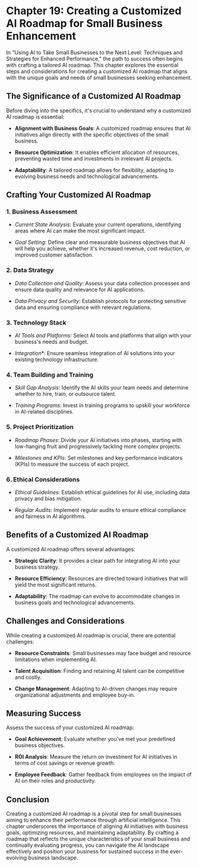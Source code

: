 Chapter 19: Creating a Customized AI Roadmap for Small Business Enhancement
===========================================================================

In "Using AI to Take Small Businesses to the Next Level: Techniques and Strategies for Enhanced Performance," the path to success often begins with crafting a tailored AI roadmap. This chapter explores the essential steps and considerations for creating a customized AI roadmap that aligns with the unique goals and needs of small businesses seeking enhancement.

The Significance of a Customized AI Roadmap
-------------------------------------------

Before diving into the specifics, it's crucial to understand why a customized AI roadmap is essential:

* **Alignment with Business Goals**: A customized roadmap ensures that AI initiatives align directly with the specific objectives of the small business.

* **Resource Optimization**: It enables efficient allocation of resources, preventing wasted time and investments in irrelevant AI projects.

* **Adaptability**: A tailored roadmap allows for flexibility, adapting to evolving business needs and technological advancements.

Crafting Your Customized AI Roadmap
-----------------------------------

### 1. **Business Assessment**

* *Current State Analysis*: Evaluate your current operations, identifying areas where AI can make the most significant impact.

* *Goal Setting*: Define clear and measurable business objectives that AI will help you achieve, whether it's increased revenue, cost reduction, or improved customer satisfaction.

### 2. **Data Strategy**

* *Data Collection and Quality*: Assess your data collection processes and ensure data quality and relevance for AI applications.

* *Data Privacy and Security*: Establish protocols for protecting sensitive data and ensuring compliance with relevant regulations.

### 3. **Technology Stack**

* *AI Tools and Platforms*: Select AI tools and platforms that align with your business's needs and budget.

* *Integration*\*: Ensure seamless integration of AI solutions into your existing technology infrastructure.

### 4. **Team Building and Training**

* *Skill Gap Analysis*: Identify the AI skills your team needs and determine whether to hire, train, or outsource talent.

* *Training Programs*: Invest in training programs to upskill your workforce in AI-related disciplines.

### 5. **Project Prioritization**

* *Roadmap Phases*: Divide your AI initiatives into phases, starting with low-hanging fruit and progressively tackling more complex projects.

* *Milestones and KPIs*: Set milestones and key performance indicators (KPIs) to measure the success of each project.

### 6. **Ethical Considerations**

* *Ethical Guidelines*: Establish ethical guidelines for AI use, including data privacy and bias mitigation.

* *Regular Audits*: Implement regular audits to ensure ethical compliance and fairness in AI algorithms.

Benefits of a Customized AI Roadmap
-----------------------------------

A customized AI roadmap offers several advantages:

* **Strategic Clarity**: It provides a clear path for integrating AI into your business strategy.

* **Resource Efficiency**: Resources are directed toward initiatives that will yield the most significant returns.

* **Adaptability**: The roadmap can evolve to accommodate changes in business goals and technological advancements.

Challenges and Considerations
-----------------------------

While creating a customized AI roadmap is crucial, there are potential challenges:

* **Resource Constraints**: Small businesses may face budget and resource limitations when implementing AI.

* **Talent Acquisition**: Finding and retaining AI talent can be competitive and costly.

* **Change Management**: Adapting to AI-driven changes may require organizational adjustments and employee buy-in.

Measuring Success
-----------------

Assess the success of your customized AI roadmap:

* **Goal Achievement**: Evaluate whether you've met your predefined business objectives.

* **ROI Analysis**: Measure the return on investment for AI initiatives in terms of cost savings or revenue growth.

* **Employee Feedback**: Gather feedback from employees on the impact of AI on their roles and productivity.

Conclusion
----------

Creating a customized AI roadmap is a pivotal step for small businesses aiming to enhance their performance through artificial intelligence. This chapter underscores the importance of aligning AI initiatives with business goals, optimizing resources, and maintaining adaptability. By crafting a roadmap that reflects the unique characteristics of your small business and continually evaluating progress, you can navigate the AI landscape effectively and position your business for sustained success in the ever-evolving business landscape.
